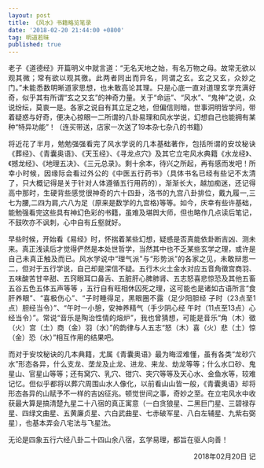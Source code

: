 ```yaml
---
layout: post
title: 《风水》书籍略览笔录
date: '2018-02-20 21:44:00 +0800'
tag: 明道若昧
published: true
---
```

<p align="justify">老子《道德经》开篇明义中就言道：“无名天地之始，有名万物之母。故常无欲以观其微；常有欲以观其徼。此两者同出而异名，同谓之玄。玄之又玄，众妙之门。”未能悉数明晰道家思想，也未敢高论其理。只是心底一直对道理玄学充满好奇，似乎其有所谓“玄之又玄”的神奇力量。关于“命运”、“风水”、“鬼神”之说，众说纷纭，莫衷一是。各家之说自有其立足之地，但偏信则暗，世事洞明皆学问，带着疑惑与好奇，便决心掠眼一二所谓的八卦易理和风水学说，幻想自己也能拥有某种“特异功能”！（连买带送，店家一次送了19本杂七杂八的书籍）</p>

<p align="justify">将近花了半月，勉勉强强看完了风水学说的几本基础著作，包括所谓的安坟秘诀《葬经》、《青囊奥语》、《天玉经》、《寻龙点穴》及其它立宅风水典籍《水龙经》、《撼龙经》、《地理五决》、《三元总录》。剩十余本，待兴之所起，再有感而发吧！所幸小时候，因缘际会看过外公的《中医五行药书》（具体书名已经有些记不太清了，只大概记得是关于针对人体遵循五行用药的），渐渐长大，越加痴迷，还记得高中那时，生硬背些感觉很神奇的六十四卦，洛书的九宫八卦排位，戴九履一,三七为腰,二四为肩,六八为足（原来是数学的九宫格)等等。如今，庆幸有些许基础，能勉强看完这些具有神幻色彩的书籍，虽难及堪舆大师，但也略作几点读后笔记，不鼓吹亦不讽刺，心中自有丘壑就好。</p>

<p align="justify">早些时候，开始看《易经》时，怀揣着某些幻想，疑惑是否真能依卦断吉凶、测未来。真正浅读后才觉得俨然是本处世哲学，当然其中也不乏某些玄学之理，或许是自己未真正触及而已。风水学说中“理气派”与“形势派”的各家之见，未敢辩思一二，但对于五行学说，自己却是深信不疑。五行木火土金水对应五音角徵宫商羽、五味酸苦甘辛甜、五窍眼耳口鼻舌、五脏肝心脾肺肾、五志怒喜悲惊恐及其他五畜五谷五色五体五声等等 ，五行自有旺相休囚死之理，这可能也是诸如古语所言“食肝养眼”、“喜极伤心”、“子时睡得足，黑眼圈不露（足少阳胆经 子时（23点至1点）胆经当令）”、“午时一小憩，安神养精气（手少阴心经 午时（11点至13点）心经当令）”。常说“音乐是陶治性情的熔炉”，我也曾猜想，可能是音乐“角（木）徵（火）宫（土）商（金）羽（水）”的韵律与人五志“怒（木）喜（火）悲（土）惊（金）恐（水）”相互作用的结果吧。</p>

<p align="justify">而对于安坟秘诀的几本典籍，尤属《青囊奥语》最为晦涩难懂，虽有各类“龙砂穴水”形态各异，什么支龙、垄龙及止龙、进龙、来龙、劫龙等等；什么水口砂、鬼星山、官星山等等；还有窝穴、乳穴、钳穴、突穴等等及天心水、金鱼水等，较难记忆。但似乎都将以葬穴周围山水人像化，以前看山山皆一般，《青囊奥语》却将形态各异的山赋予不一样的吉凶征兆。顿觉世间之事，奇妙之至。在立宅风水中收获最大算是搞清楚九星二十八宿的真正寓意（一白贪狼星、二黑巨门星、三碧禄存星、四绿文曲星、五黄廉贞星、六白武曲星、七赤破军星、八白左辅星、九紫右弼星），也基本弄会八宅法与飞星法。</p>

<p align="justify">无论是四象五行六经八卦二十四山余八宿，玄学易理，都旨在驱人向善！</p>

<p align="right">2018年02月20日 记</p>

